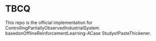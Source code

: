 # TBCQ
This repo is the official implementation for ControllingPartiallyObservedIndustrialSystem  basedonOfflineReinforcementLearning-ACase  StudyofPasteThickener.
